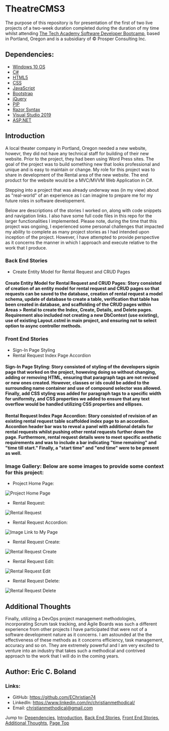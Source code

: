 # TheatreCMS3

The purpose of this repository is for presentation of the first of two live projects of a two-week duration completed during the duration of my time whilst attending [The Tech 
Academy Software Developer Bootcamp](https://www.learncodinganywhere.com/codingbootcamps), based in Portland, Oregon and is a subsidiary of © Prosper Consulting Inc.


## Dependencies:

* [Windows 10 OS](https://www.microsoft.com/en-us/software-download/)
* [C#](https://www.microsoft.com/en-us/download/details.aspx?id=7029)
* [HTML5](https://www.microsoft.com/en-us/p/html5-css-php-javascript/9nblggh08ltm?activetab=pivot:overviewtab)
* [CSS](https://www.microsoft.com/en-us/software-download/)
* [JavaScript](https://www.microsoft.com/en-us/software-download/)
* [Bootstrap](https://getbootstrap.com/docs/4.3/getting-started/download/)
* [jQuery](https://jquery.com/download/)
* [PIP](https://pip.pypa.io/en/stable/installation/)
* [Razor Syntax](https://www.nuget.org/packages/Microsoft.AspNet.Razor/)
* [Visual Studio 2019](https://visualstudio.microsoft.com/downloads/)
* [ASP.NET](https://dotnet.microsoft.com/en-us/apps/aspnet)


## Introduction

A local theater company in Portland, Oregon needed a new website, howevr, they did not have any technical staff for building of their new website.  Prior to the project, they had been using Word Press sites.  The goal of the project was to build something new that looks professional and unique and is easy to maintain or change.  My role for this project was to share in development of the Rental area of the new website.  The end product for the website would be a MVC/MVVM Web Application in C#.

Stepping into a project that was already underway was (in my view) about as "real-world" of an experience as I can imagine to prepare me for my future roles in software developement.  

Below are descriptions of the stories I worked on, along with code snippets and navigation links. I also have some full code files in this repo for the larger functionalities I implemented.  Please note, during the time that this project was ongoing, I experienced some personal challenges that impacted my ability to complete as many project stories as I had intended upon inception of the project.  However, I have attempted to provide perspective as it concerns the manner in which I approach and execute relative to the work that I produce. 


### Back End Stories
* Create Entity Model for Rental Request and CRUD Pages

#### Create Entity Model for Rental Request and CRUD Pages: Story consisted of creation of an entity model for rental request and CRUD pages so that requests can be saved to the database, creation of rental request a model schema, update of database to create a table, verification that table has been created in database, and scaffolding of the CRUD pages within Areas > Rental to create the Index, Create, Details, and Delete pages.  Requirement also included not creating a new DbContext (use existing), use of existing Layout.cstml in main project, and ensuring not to select option to async controller methods.


### Front End Stories
* Sign-In Page Styling
* Rental Request Index Page Accordion

#### Sign-In Page Styling: Story consisted of styling of the developers signin page that worked on the project, howeving doing so without changing, adding or removing HTML, ensuring that paragraph tags are not revised or new ones created.  However, classes or ids could be added to the surrounding name container and use of compound selector was allowed.  Finally, add CSS styling was added for paragraph tags to a specific width for uniformity, and CSS properties we added to ensure that any text overflow would be handled utilizing CSS properties and ellipses.
  
#### Rental Request Index Page Accordion: Story consisted of revision of an existing rental request table scaffolded index page to an accordion.  Accordion header bar was to reveal a panel with additional details for rental requests whilst pushing other rental requests further down the page.  Furthermore, rental request details were to meet specific aesthetic requirements and was to include a bar indicating "time remaining" and "time till start."  Finally, a "start time" and "end time" were to be present as well.


### Image Gallery:  Below are some images to provide some context for this project:

* Project Home Page:

![Project Home Page](/img/vertigo_home.jpg)

* Rental Request:

![Rental Request](/img/vertigo_rental_request.jpg)

* Rental Request Accordion:

![Image Link to My Page](/img/vertigo_rental_request_accordion.jpg)

* Rental Request Create:

![Rental Request Create](/img/vertigo_rental_request_create.jpg)

* Rental Request Edit:

![Rental Request Edit](/img/vertigo_rental_request_edit.jpg)

* Rental Request Delete:

![Rental Request Delete](/img/vertigo_rental_request_delete.jpg)


## Additional Thoughts

Finally, utilizing a DevOps project management methodologies, incorporating Scrum task tracking, and Agile Boards was such a different experience from other projects I have participated that were not of a software development nature as it concerns.  I am astounded at the the effectiveness of these methods as it concerns efficiency, task management, accuracy and so on.  They are extremely powerful and I am very excited to venture into an industry that takes such a methodical and contrived approach to the work that I will do in the coming years.   


## Author: Eric C. Boland

### Links: 

* GitHub: <https://github.com/EChristian74>
* LinkedIn: <https://www.linkedin.com/in/christianmethodical/>
* Email: <christianmethodical@gmail.com>

Jump to: [Dependencies](#dependencies), [Introduction](#introduction), [Back End Stories](#back-end-stories), [Front End Stories](#front-end-stories), [Additional Thoughts](#additional-thoughts), [Page Top](#theatrecms3)
